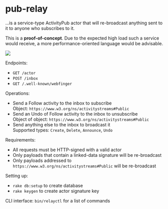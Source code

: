 pub-relay
=========

...is a service-type ActivityPub actor that will re-broadcast anything sent to it to anyone who subscribes to it.

This is a **proof-of-concept**. Due to the expected high load such a service would receive, a more performance-oriented language would be advisable.

![](https://i.imgur.com/5q8db54.jpg)

Endpoints:

- `GET /actor`
- `POST /inbox`
- `GET /.well-known/webfinger`

Operations:

- Send a Follow activity to the inbox to subscribe  \
  Object: `https://www.w3.org/ns/activitystreams#Public`
- Send an Undo of Follow activity to the inbox to unsubscribe  \
  Object of object: `https://www.w3.org/ns/activitystreams#Public`
- Send anything else to the inbox to broadcast it  \
  Supported types: `Create`, `Delete`, `Announce`, `Undo`

Requirements:

- All requests must be HTTP-signed with a valid actor
- Only payloads that contain a linked-data signature will be re-broadcast
- Only payloads addressed to `https://www.w3.org/ns/activitystreams#Public` will be re-broadcast

Setting up:

- `rake db:setup` to create database
- `rake keygen` to create actor signature key

CLI interface: `bin/relayctl` for a list of commands
